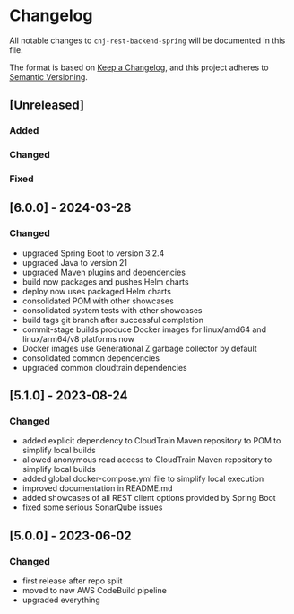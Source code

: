 # Changelog
All notable changes to `cnj-rest-backend-spring` will be documented in this file.

The format is based on [Keep a Changelog](https://keepachangelog.com/en/1.0.0/),
and this project adheres to [Semantic Versioning](https://semver.org/spec/v2.0.0.html).

## [Unreleased]
### Added
### Changed
### Fixed

## [6.0.0] - 2024-03-28
### Changed
- upgraded Spring Boot to version 3.2.4
- upgraded Java to version 21
- upgraded Maven plugins and dependencies
- build now packages and pushes Helm charts
- deploy now uses packaged Helm charts
- consolidated POM with other showcases
- consolidated system tests with other showcases
- build tags git branch after successful completion
- commit-stage builds produce Docker images for linux/amd64 and linux/arm64/v8 platforms now
- Docker images use Generational Z garbage collector by default
- consolidated common dependencies
- upgraded common cloudtrain dependencies

## [5.1.0] - 2023-08-24
### Changed
- added explicit dependency to CloudTrain Maven repository to POM to simplify local builds
- allowed anonymous read access to CloudTrain Maven repository to simplify local builds
- added global docker-compose.yml file to simplify local execution
- improved documentation in README.md
- added showcases of all REST client options provided by Spring Boot
- fixed some serious SonarQube issues

## [5.0.0] - 2023-06-02
### Changed
- first release after repo split
- moved to new AWS CodeBuild pipeline
- upgraded everything
